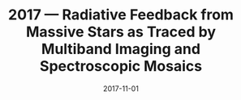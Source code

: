 ---
title: "2017 &mdash; Radiative Feedback from Massive Stars as Traced by Multiband Imaging and Spectroscopic Mosaics"
collection: publications
refereed: 'no'
date: "2017-11-01"
venue: "JWST Proposal ID 1288. Cycle 0 Early Release Science"
paperurl: 
link: "https://ui.adsabs.harvard.edu/abs/2017jwst.prop.1288B"
citation: "Berne, Olivier N.; Habart, Emilie; Peeters, Els; Abergel, Alain; Bergin, Edwin Anthony; Bernard-Salas, Jeronimo; Bron, Emeric; Cami, Jan; Cazaux, Stephanie; Dartois, Emmanuel; Fuente, Asuncion; Goicoechea, Javier; Gordon, Karl D.; Okada, Yoko; Onaka, Takashi; Robberto, Massimo; Roellig, Markus; Smith, JD; Tielens, Alexander G. G. M.; Vicente, Silvia; Wolfire, Mark, JWST Proposal ID 1288. Cycle 0 Early Release Science"
---